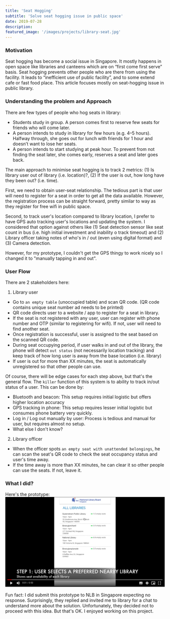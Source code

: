 ```yaml
---
title: 'Seat Hogging'
subtitle: 'Solve seat hogging issue in public space'
date: 2019-07-28
description:
featured_image: '/images/projects/library-seat.jpg'
---
```

### Motivation
Seat hogging has become a social issue in Singapore. It mostly happens in open space like libraries and canteens which are on “first come first serve” basis. Seat hogging prevents other people who are there from using the facility. It leads to “inefficient use of public facility”, and to some extend cafe or fast food place. This article focuses mostly on seat-hogging issue in public library.

### Understanding the problem and Approach
There are few types of people who hog seats in library:
- Students study in group. A person comes first to reserve few seats for friends who will come later.
- A person intends to study in library for few hours (e.g. 4–5 hours). Halfway through, she goes out for lunch with friends for 1 hour and doesn’t want to lose her seats.
- A person intends to start studying at peak hour. To prevent from not finding the seat later, she comes early, reserves a seat and later goes back.

The main approach to minimise seat hogging is to track 2 metrics: (1) Is library user out of library (i.e. location)?, (2) If the user is out, how long have they been out? (i.e. time).

First, we need to obtain user-seat relationship. The tedious part is that user will need to register for a seat in order to get all the data available. However, the registration process can be straight forward, pretty similar to way as they register for free wifi in public space.

Second, to track user's location compared to library location, I prefer to have GPS auto tracking user's locations and updating the system. I considered that option against others like (1) Seat detection sensor like seat count in bus (i.e. high initial investment and inability o track timeout) and (2) Library officer taking notes of who's in / out (even using digital format) and (3) Camera detection.

However, for my prototype, I couldn't get the GPS thingy to work nicely so I changed it to "manually tapping in and out".

### User Flow
There are 2 stakeholders here:
1. Library user
- Go to `an empty table` (unoccupied table) and scan QR code. (QR code contains unique seat number ad needs to be printed)
- QR code directs user to a website / app to register for a seat in library.
- If the seat is not registered with any user, user can register with phone number and OTP (similar to registering for wifi). If not, user will need to find another seat.
- Once registration is successful, user is assigned to the seat based on the scanned QR code.
- During seat occupying period, if user walks in and out of the library, the phone will detect `out status` (not necessarily location tracking) and keep track of how long user is away from the base location (i.e. library)
- If user is out for more than XX minutes, the seat is automatically unregistered so that other people can use.

Of course, there will be edge cases for each step above, but that's the general flow. The `killer` function of this system is to ability to track in/out status of a user. This can be done by:
- Bluetooth and beacon: This setup requires initial logistic but offers higher location accuracy
- GPS tracking in phone: This setup requires lesser initial logistic but consumes phone battery very quickly.
- Log in / Log out manually by user: Process is tedious and manual for user, but requires almost no setup.
- What else I don't know?

2. Library officer
- When the officer spots `an empty seat with unattended belongings`, he can scan the seat's QR code to check the seat occupancy status and user's time away.
- If the time away is more than XX minutes, he can clear it so other people can use the seats. If not, leave it.

### What I did?
Here's the prototype:
[![](/images/projects/library-seat-2.png)](https://drive.google.com/file/d/1YFOiVqJ-lVX4lrwmGXj5N8i1nbxUNkVF/view?usp=sharing)

Fun fact: I did submit this prototype to NLB in Singapore expecting no response. Surprisingly, they replied and invited me to library for a chat to understand more about the solution. Unfortunately, they decided not to proceed with this idea. But that's OK. I enjoyed working on this project.

